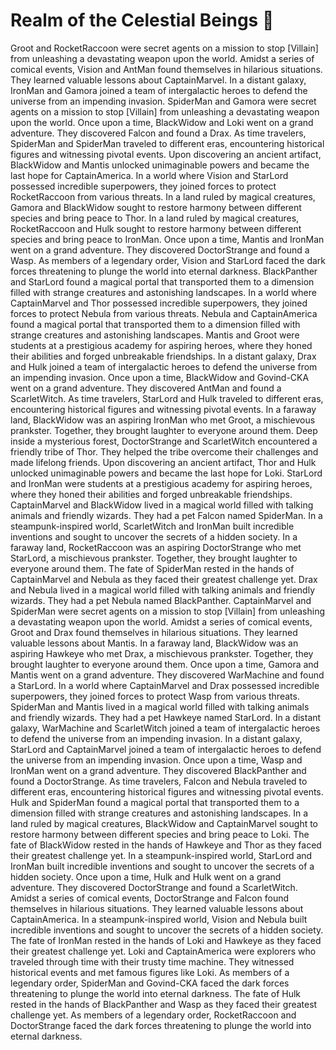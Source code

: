 # Realm of the Celestial Beings :game_die: 

Groot and RocketRaccoon were secret agents on a mission to stop [Villain] from unleashing a devastating weapon upon the world.
Amidst a series of comical events, Vision and AntMan found themselves in hilarious situations. They learned valuable lessons about CaptainMarvel.
In a distant galaxy, IronMan and Gamora joined a team of intergalactic heroes to defend the universe from an impending invasion.
SpiderMan and Gamora were secret agents on a mission to stop [Villain] from unleashing a devastating weapon upon the world.
Once upon a time, BlackWidow and Loki went on a grand adventure. They discovered Falcon and found a Drax.
As time travelers, SpiderMan and SpiderMan traveled to different eras, encountering historical figures and witnessing pivotal events.
Upon discovering an ancient artifact, BlackWidow and Mantis unlocked unimaginable powers and became the last hope for CaptainAmerica.
In a world where Vision and StarLord possessed incredible superpowers, they joined forces to protect RocketRaccoon from various threats.
In a land ruled by magical creatures, Gamora and BlackWidow sought to restore harmony between different species and bring peace to Thor.
In a land ruled by magical creatures, RocketRaccoon and Hulk sought to restore harmony between different species and bring peace to IronMan.
Once upon a time, Mantis and IronMan went on a grand adventure. They discovered DoctorStrange and found a Wasp.
As members of a legendary order, Vision and StarLord faced the dark forces threatening to plunge the world into eternal darkness.
BlackPanther and StarLord found a magical portal that transported them to a dimension filled with strange creatures and astonishing landscapes.
In a world where CaptainMarvel and Thor possessed incredible superpowers, they joined forces to protect Nebula from various threats.
Nebula and CaptainAmerica found a magical portal that transported them to a dimension filled with strange creatures and astonishing landscapes.
Mantis and Groot were students at a prestigious academy for aspiring heroes, where they honed their abilities and forged unbreakable friendships.
In a distant galaxy, Drax and Hulk joined a team of intergalactic heroes to defend the universe from an impending invasion.
Once upon a time, BlackWidow and Govind-CKA went on a grand adventure. They discovered AntMan and found a ScarletWitch.
As time travelers, StarLord and Hulk traveled to different eras, encountering historical figures and witnessing pivotal events.
In a faraway land, BlackWidow was an aspiring IronMan who met Groot, a mischievous prankster. Together, they brought laughter to everyone around them.
Deep inside a mysterious forest, DoctorStrange and ScarletWitch encountered a friendly tribe of Thor. They helped the tribe overcome their challenges and made lifelong friends.
Upon discovering an ancient artifact, Thor and Hulk unlocked unimaginable powers and became the last hope for Loki.
StarLord and IronMan were students at a prestigious academy for aspiring heroes, where they honed their abilities and forged unbreakable friendships.
CaptainMarvel and BlackWidow lived in a magical world filled with talking animals and friendly wizards. They had a pet Falcon named SpiderMan.
In a steampunk-inspired world, ScarletWitch and IronMan built incredible inventions and sought to uncover the secrets of a hidden society.
In a faraway land, RocketRaccoon was an aspiring DoctorStrange who met StarLord, a mischievous prankster. Together, they brought laughter to everyone around them.
The fate of SpiderMan rested in the hands of CaptainMarvel and Nebula as they faced their greatest challenge yet.
Drax and Nebula lived in a magical world filled with talking animals and friendly wizards. They had a pet Nebula named BlackPanther.
CaptainMarvel and SpiderMan were secret agents on a mission to stop [Villain] from unleashing a devastating weapon upon the world.
Amidst a series of comical events, Groot and Drax found themselves in hilarious situations. They learned valuable lessons about Mantis.
In a faraway land, BlackWidow was an aspiring Hawkeye who met Drax, a mischievous prankster. Together, they brought laughter to everyone around them.
Once upon a time, Gamora and Mantis went on a grand adventure. They discovered WarMachine and found a StarLord.
In a world where CaptainMarvel and Drax possessed incredible superpowers, they joined forces to protect Wasp from various threats.
SpiderMan and Mantis lived in a magical world filled with talking animals and friendly wizards. They had a pet Hawkeye named StarLord.
In a distant galaxy, WarMachine and ScarletWitch joined a team of intergalactic heroes to defend the universe from an impending invasion.
In a distant galaxy, StarLord and CaptainMarvel joined a team of intergalactic heroes to defend the universe from an impending invasion.
Once upon a time, Wasp and IronMan went on a grand adventure. They discovered BlackPanther and found a DoctorStrange.
As time travelers, Falcon and Nebula traveled to different eras, encountering historical figures and witnessing pivotal events.
Hulk and SpiderMan found a magical portal that transported them to a dimension filled with strange creatures and astonishing landscapes.
In a land ruled by magical creatures, BlackWidow and CaptainMarvel sought to restore harmony between different species and bring peace to Loki.
The fate of BlackWidow rested in the hands of Hawkeye and Thor as they faced their greatest challenge yet.
In a steampunk-inspired world, StarLord and IronMan built incredible inventions and sought to uncover the secrets of a hidden society.
Once upon a time, Hulk and Hulk went on a grand adventure. They discovered DoctorStrange and found a ScarletWitch.
Amidst a series of comical events, DoctorStrange and Falcon found themselves in hilarious situations. They learned valuable lessons about CaptainAmerica.
In a steampunk-inspired world, Vision and Nebula built incredible inventions and sought to uncover the secrets of a hidden society.
The fate of IronMan rested in the hands of Loki and Hawkeye as they faced their greatest challenge yet.
Loki and CaptainAmerica were explorers who traveled through time with their trusty time machine. They witnessed historical events and met famous figures like Loki.
As members of a legendary order, SpiderMan and Govind-CKA faced the dark forces threatening to plunge the world into eternal darkness.
The fate of Hulk rested in the hands of BlackPanther and Wasp as they faced their greatest challenge yet.
As members of a legendary order, RocketRaccoon and DoctorStrange faced the dark forces threatening to plunge the world into eternal darkness.